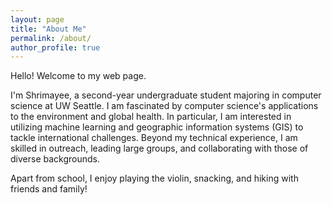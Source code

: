 ```yaml
---
layout: page
title: "About Me"
permalink: /about/
author_profile: true
---
```


Hello! Welcome to my web page. 

I'm Shrimayee, a second-year undergraduate student majoring in computer science at UW Seattle. I am fascinated by computer science's applications to the environment and global health. In particular, I am interested in utilizing machine learning and geographic information systems (GIS) to tackle international challenges. Beyond my technical experience, I am skilled in outreach, leading large groups, and collaborating with those of diverse backgrounds.

Apart from school, I enjoy playing the violin, snacking, and hiking with friends and family!
